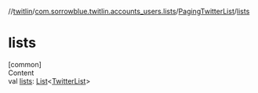 //[twitlin](../../index.md)/[com.sorrowblue.twitlin.accounts_users.lists](../index.md)/[PagingTwitterList](index.md)/[lists](lists.md)



# lists  
[common]  
Content  
val [lists](lists.md): [List](https://kotlinlang.org/api/latest/jvm/stdlib/kotlin.collections/-list/index.html)<[TwitterList](../-twitter-list/index.md)>  



